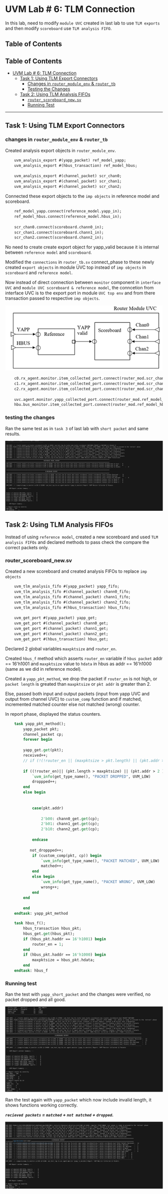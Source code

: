 # UVM Lab # 6: TLM Connection

In this lab, need to modify `module UVC` created in last lab to use `TLM exports` and then modify `scoreboard` use `TLM analysis FIFO`.

## Table of Contents

## Table of Contents

- [UVM Lab # 6: TLM Connection](#uvm-lab--6-tlm-connection)
  - [Task 1: Using TLM Export Connectors](#task-1-using-tlm-export-connectors)
    - [Changes in `router_module_env` & `router_tb`](#changes-in-router_module_env--router_tb)
    - [Testing the Changes](#testing-the-changes)
  - [Task 2: Using TLM Analysis FIFOs](#task-2-using-tlm-analysis-fifos)
    - [`router_scoreboard_new.sv`](#router_scoreboard_newsv)
    - [Running Test](#running-test)

---

## Task 1: Using TLM Export Connectors

### changes in `router_module_env` & `router_tb`

Created analysis export objects in `router_module_env`.

```systemverilog
    uvm_analysis_export #(yapp_packet) ref_model_yapp;
    uvm_analysis_export #(hbus_transaction) ref_model_hbus;

    uvm_analysis_export #(channel_packet) scr_chan0;
    uvm_analysis_export #(channel_packet) scr_chan1;
    uvm_analysis_export #(channel_packet) scr_chan2;
```

Connected these export objects to the `imp objects` in reference model and scoreboard.

```systemverilog
    ref_model_yapp.connect(reference_model.yapp_in);
    ref_model_hbus.connect(reference_model.hbus_in);

    scr_chan0.connect(scoreboard.chann0_in);
    scr_chan1.connect(scoreboard.chann1_in);
    scr_chan2.connect(scoreboard.chann2_in);
```

No need to create create export object for yapp_valid because it is internal between `reference model` and `scoreboard`.

Modified the `connections` in `router_tb.sv` connect_phase to these newly created `export objects` in module UVC top instead of `imp objects` in `scoreboard` and `reference model`.

Now instead of direct connection between `monitor` component in `interface UVC` and `module UVC scoreboard & reference model`, the conncetion from interface UVC is to the export port in module `UVC top env` and from there transaction passed to respective `imp objects`.

![screenshot-image](/screenshots/image.png)

```systemverilog
    c0.rx_agent.monitor.item_collected_port.connect(router_mod.scr_chan0);
    c1.rx_agent.monitor.item_collected_port.connect(router_mod.scr_chan1);
    c2.rx_agent.monitor.item_collected_port.connect(router_mod.scr_chan2);

    uvc.agent.monitor.yapp_collected_port.connect(router_mod.ref_model_yapp);
    hbu.bus_monitor.item_collected_port.connect(router_mod.ref_model_hbus);
```

### testing the changes

Ran the same test as in `task 3` of last lab with `short packet` and same results.

![screenshot-1](/screenshots/1.png)

## Task 2: Using TLM Analysis FIFOs

Instead of using `reference model`, created a new scoreboard and used `TLM analysis FIFOs` and declared methods to pass check the compare the correct packets only.

### router_scoreboard_new.sv

Created a new scoreboard and created analysis FIFOs to replace `imp objects`

```systemverilog
    uvm_tlm_analysis_fifo #(yapp_packet) yapp_fifo;
    uvm_tlm_analysis_fifo #(channel_packet) chann0_fifo;
    uvm_tlm_analysis_fifo #(channel_packet) chann1_fifo;
    uvm_tlm_analysis_fifo #(channel_packet) chann2_fifo;
    uvm_tlm_analysis_fifo #(hbus_transaction) hbus_fifo;

    uvm_get_port #(yapp_packet) yapp_get;
    uvm_get_port #(channel_packet) chann0_get;
    uvm_get_port #(channel_packet) chann1_get;
    uvm_get_port #(channel_packet) chann2_get;
    uvm_get_port #(hbus_transaction) hbus_get;
```

Declared 2 global variables `maxpktsize` and `router_en`.

Created `hbus_f` method which asserts `router_en` variable if `hbus packet` addr == 16'h1001 and `maxpktsize` value to `hdata` in hbus as addr == 16'h1000 (same as we did in reference model).

Created a `yapp_pkt_method`, we drop the packet if `router_en` is not high, or `packet length` is greated than `maxpktsize` or `pkt addr` is greater than 2.

Else, passed both input and output packets (input from yapp UVC and output from channel UVC) to `custom_comp` function and if matched, incremented matched counter else not matched (wrong) counter.

In report phase, displayed the status counters.

```systemverilog
    task yapp_pkt_method();
        yapp_packet pkt;
        channel_packet cp;
        forever begin

        yapp_get.get(pkt);
        received++;
        // if (!(!router_en || (maxpktsize > pkt.length) || (pkt.addr > 2))) begin

        if ((!router_en)|| (pkt.length > maxpktsize) || (pkt.addr > 2 ) ) begin
            `uvm_info(get_type_name(), "PACKET DROPPED", UVM_LOW)
            droppped++;
        end
        else begin
           
            
            case(pkt.addr)

                2'b00: chann0_get.get(cp);
                2'b01: chann1_get.get(cp);
                2'b10: chann2_get.get(cp);
     
            endcase

           not_droppped++;
            if (custom_comp(pkt, cp)) begin
                `uvm_info(get_type_name(), "PACKET MATCHED", UVM_LOW)
                matched++;
            end
            else begin
                `uvm_info(get_type_name(), "PACKET WRONG", UVM_LOW)
                wrong++;
            end
        end

        end
    endtask: yapp_pkt_method
```


```systemverilog
    task hbus_f();
        hbus_transaction hbus_pkt;
        hbus_get.get(hbus_pkt);
        if (hbus_pkt.haddr == 16'h1001) begin
            router_en = 1;
        end
        if (hbus_pkt.haddr == 16'h1000) begin
            maxpktsize = hbus_pkt.hdata;
        end
    endtask: hbus_f
```

### Running test

Ran the test with `yapp_short_packet` and the changes were verified, no packet dropped and all good.

![screenshot-2](/screenshots/2.png)

Ran the test again with `yapp_packet` which now include invalid length, it shows functions working correctly.

***`recieved packets` = `matched` + `not matched` + `dropped`.***

![screenshot-4](/screenshots/4.png)